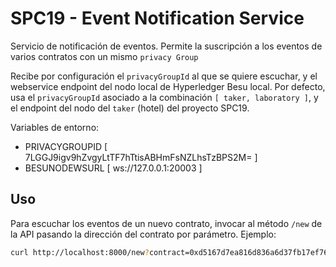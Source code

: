 # SPC19 - Event Notification Service

Servicio de notificación de eventos. Permite la suscripción a los eventos de varios contratos con un mismo `privacy Group`

Recibe por configuración el `privacyGroupId` al que se quiere escuchar, y el webservice endpoint del nodo local de Hyperledger Besu local. Por defecto, usa el `privacyGroupId` asociado a la combinación `[ taker, laboratory ]`, y el endpoint del nodo del `taker` (hotel) del proyecto SPC19.

Variables de entorno:

   - PRIVACYGROUPID [ 7LGGJ9igv9hZvgyLtTF7hTtisABHmFsNZLhsTzBPS2M= ]
   - BESUNODEWSURL [ ws://127.0.0.1:20003 ]

## Uso

Para escuchar los eventos de un nuevo contrato, invocar al método `/new` de la API pasando la dirección del contrato por parámetro. Ejemplo:

```sh
curl http://localhost:8000/new?contract=0xd5167d7ea816d836a6d37fb17ef76a712a9c81a7
```
